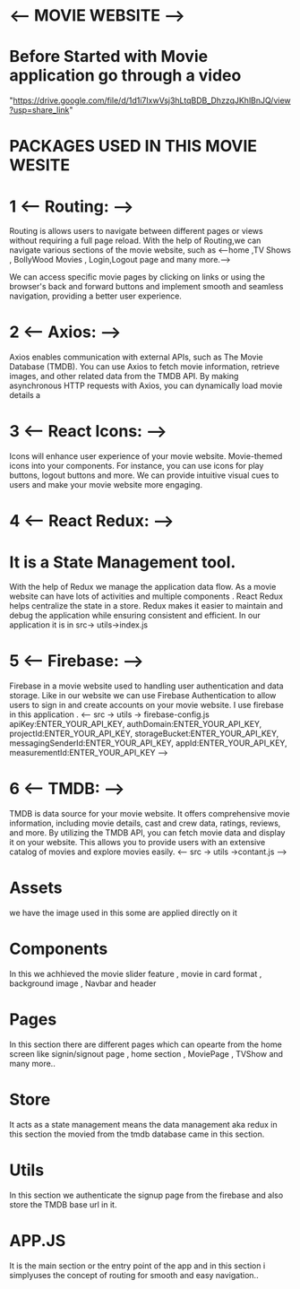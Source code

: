 #  <--                        MOVIE WEBSITE                                    -->


# Before Started with Movie application go through a video
"https://drive.google.com/file/d/1d1i7IxwVsj3hLtqBDB_DhzzqJKhlBnJQ/view?usp=share_link"




# PACKAGES USED IN THIS MOVIE WESITE

#  1  <--        Routing:          -->
Routing is allows users to navigate between different pages or views without requiring a full page reload. With the help of Routing,we can navigate  various sections of the movie website, such as     <--home ,TV Shows , BollyWood Movies , Login,Logout page and many more.--> 

We can access specific movie pages by clicking on links or using the browser's back and forward buttons and implement smooth and seamless navigation, providing a better user experience.

# 2    <--        Axios:           -->
Axios enables communication with external APIs, such as The Movie Database (TMDB). You can use Axios to fetch movie information, retrieve images,  and other related data from the TMDB API. By making asynchronous HTTP requests with Axios, you can dynamically load movie details a

# 3     <--       React Icons:     -->
Icons will enhance user experience of your movie website. Movie-themed icons into your components. For instance, you can use icons for play buttons, logout buttons and more. We can provide intuitive visual cues to users and make your movie website more engaging.

# 4     <--       React Redux:     -->

# It is a State Management tool.
With the help of Redux we manage the application data flow. As a movie website can have lots of activities and multiple components . React Redux helps centralize the state in a store. Redux makes it easier to maintain and debug the application while ensuring consistent and efficient.
In our application it is in src-> utils->index.js


# 5     <--       Firebase:         -->
Firebase in a movie website used to handling user authentication and data storage. Like in our website we  can use Firebase Authentication to allow users to sign in and create accounts on your movie website. I use firebase in this application .
<--
    src -> utils -> firebase-config.js
        apiKey:ENTER_YOUR_API_KEY, 
        authDomain:ENTER_YOUR_API_KEY,
        projectId:ENTER_YOUR_API_KEY,
        storageBucket:ENTER_YOUR_API_KEY, 
        messagingSenderId:ENTER_YOUR_API_KEY, 
        appId:ENTER_YOUR_API_KEY,
        measurementId:ENTER_YOUR_API_KEY
-->

# 6     <--       TMDB:            -->
TMDB is data source for your movie website. It offers comprehensive movie information, including movie details, cast and crew data, ratings, reviews, and more. By utilizing the TMDB API, you can fetch movie data and display it on your website. This allows you to provide users with an extensive catalog of movies and explore movies easily. 
 <-- 
    src -> utils ->contant.js 
 -->


# Assets
we have the image used in this some are applied directly on it

# Components
In this we achhieved the movie slider feature , movie in card format , background image , Navbar and header

# Pages
In this section there are different pages which can opearte from the home screen like signin/signout page , home section , MoviePage , TVShow and many more..

# Store
It acts as a  state management means the data management aka redux in this section the movied from the tmdb database came in this section.

# Utils
In this section we authenticate the signup page from the firebase and also store the TMDB base url in it.

# APP.JS
It is the main section or the entry point of the app and in this section i simplyuses the concept of routing for smooth and easy navigation..






























































































<!-- This project was bootstrapped with [Create React App](https://github.com/facebook/create-react-app).

## Available Scripts

In the project directory, you can run:

### `npm start`

Runs the app in the development mode.\
Open [http://localhost:3000](http://localhost:3000) to view it in your browser.

The page will reload when you make changes.\
You may also see any lint errors in the console.

### `npm test`

Launches the test runner in the interactive watch mode.\
See the section about [running tests](https://facebook.github.io/create-react-app/docs/running-tests) for more information.

### `npm run build`

Builds the app for production to the `build` folder.\
It correctly bundles React in production mode and optimizes the build for the best performance.

The build is minified and the filenames include the hashes.\
Your app is ready to be deployed!

See the section about [deployment](https://facebook.github.io/create-react-app/docs/deployment) for more information.

### `npm run eject`

**Note: this is a one-way operation. Once you `eject`, you can't go back!**

If you aren't satisfied with the build tool and configuration choices, you can `eject` at any time. This command will remove the single build dependency from your project.

Instead, it will copy all the configuration files and the transitive dependencies (webpack, Babel, ESLint, etc) right into your project so you have full control over them. All of the commands except `eject` will still work, but they will point to the copied scripts so you can tweak them. At this point you're on your own.

You don't have to ever use `eject`. The curated feature set is suitable for small and middle deployments, and you shouldn't feel obligated to use this feature. However we understand that this tool wouldn't be useful if you couldn't customize it when you are ready for it.

## Learn More

You can learn more in the [Create React App documentation](https://facebook.github.io/create-react-app/docs/getting-started).

To learn React, check out the [React documentation](https://reactjs.org/).

### Code Splitting

This section has moved here: [https://facebook.github.io/create-react-app/docs/code-splitting](https://facebook.github.io/create-react-app/docs/code-splitting)

### Analyzing the Bundle Size

This section has moved here: [https://facebook.github.io/create-react-app/docs/analyzing-the-bundle-size](https://facebook.github.io/create-react-app/docs/analyzing-the-bundle-size)

### Making a Progressive Web App

This section has moved here: [https://facebook.github.io/create-react-app/docs/making-a-progressive-web-app](https://facebook.github.io/create-react-app/docs/making-a-progressive-web-app)

### Advanced Configuration

This section has moved here: [https://facebook.github.io/create-react-app/docs/advanced-configuration](https://facebook.github.io/create-react-app/docs/advanced-configuration)

### Deployment

This section has moved here: [https://facebook.github.io/create-react-app/docs/deployment](https://facebook.github.io/create-react-app/docs/deployment)

### `npm run build` fails to minify

This section has moved here: [https://facebook.github.io/create-react-app/docs/troubleshooting#npm-run-build-fails-to-minify](https://facebook.github.io/create-react-app/docs/troubleshooting#npm-run-build-fails-to-minify) -->
